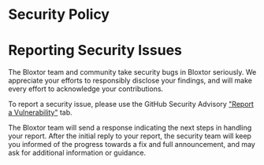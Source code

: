 # Security Policy

# Reporting Security Issues

The Bloxtor team and community take security bugs in Bloxtor seriously. We appreciate your efforts to responsibly disclose your findings, and will make every effort to acknowledge your contributions.

To report a security issue, please use the GitHub Security Advisory ["Report a Vulnerability"](https://github.com/a19836/bloxtor/security/advisories/new) tab.

The Bloxtor team will send a response indicating the next steps in handling your report. After the initial reply to your report, the security team will keep you informed of the progress towards a fix and full announcement, and may ask for additional information or guidance.

